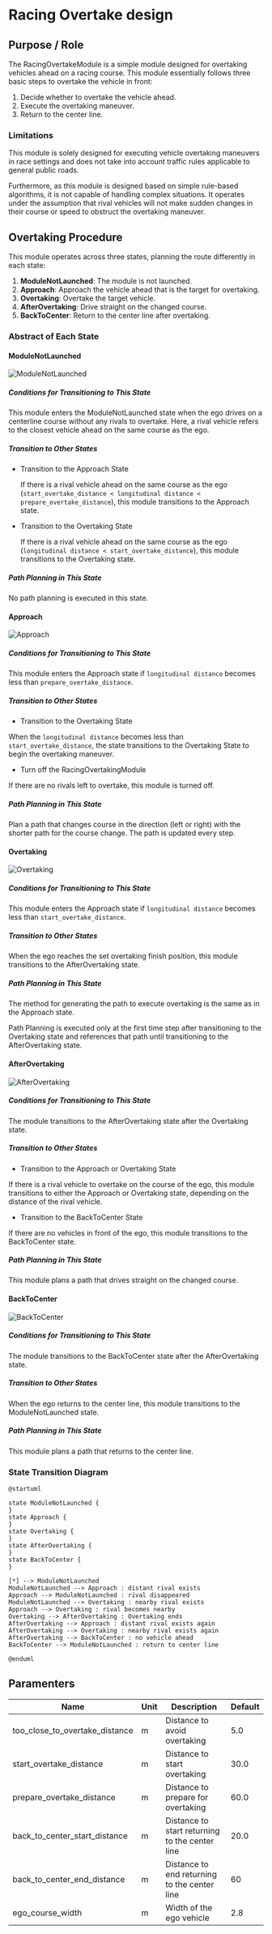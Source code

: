 # Racing Overtake design

## Purpose / Role

The RacingOvertakeModule is a simple module designed for overtaking vehicles ahead on a racing course. This module essentially follows three basic steps to overtake the vehicle in front:

1. Decide whether to overtake the vehicle ahead.
2. Execute the overtaking maneuver.
3. Return to the center line.

### Limitations

This module is solely designed for executing vehicle overtaking maneuvers in race settings and does not take into account traffic rules applicable to general public roads.

Furthermore, as this module is designed based on simple rule-based algorithms, it is not capable of handling complex situations. It operates under the assumption that rival vehicles will not make sudden changes in their course or speed to obstruct the overtaking maneuver.

## Overtaking Procedure

This module operates across three states, planning the route differently in each state:

1. **ModuleNotLaunched**: The module is not launched.
2. **Approach**: Approach the vehicle ahead that is the target for overtaking.
3. **Overtaking**: Overtake the target vehicle.
4. **AfterOvertaking**: Drive straight on the changed course.
5. **BackToCenter**: Return to the center line after overtaking.

### Abstract of Each State

#### ModuleNotLaunched

![ModuleNotLaunched](./images/module_not_lauched.drawio.svg)

##### Conditions for Transitioning to This State

This module enters the ModuleNotLaunched state when the ego drives on a centerline course without any rivals to overtake. Here, a rival vehicle refers to the closest vehicle ahead on the same course as the ego.

##### Transition to Other States

- Transition to the Approach State

  If there is a rival vehicle ahead on the same course as the ego (`start_overtake_distance < longitudinal distance < prepare_overtake_distance`), this module transitions to the Approach state.

- Transition to the Overtaking State

  If there is a rival vehicle ahead on the same course as the ego (`longitudinal distance < start_overtake_distance`), this module transitions to the Overtaking state.

##### Path Planning in This State

No path planning is executed in this state.

#### Approach

![Approach](./images/approach.drawio.svg)

##### Conditions for Transitioning to This State

This module enters the Approach state if `longitudinal distance` becomes less than `prepare_overtake_distance`.

##### Transition to Other States

- Transition to the Overtaking State

When the `longitudinal distance` becomes less than `start_overtake_distance`, the state transitions to the Overtaking State to begin the overtaking maneuver.

- Turn off the RacingOvertakingModule

If there are no rivals left to overtake, this module is turned off.

##### Path Planning in This State

Plan a path that changes course in the direction (left or right) with the shorter path for the course change.
The path is updated every step.

#### Overtaking

![Overtaking](./images/overtaking.drawio.svg)

##### Conditions for Transitioning to This State

This module enters the Approach state if `longitudinal distance` becomes less than `start_overtake_distance`.

##### Transition to Other States

When the ego reaches the set overtaking finish position, this module transitions to the AfterOvertaking state.

##### Path Planning in This State

The method for generating the path to execute overtaking is the same as in the Approach state.

Path Planning is executed only at the first time step after transitioning to the Overtaking state and references that path until transitioning to the AfterOvertaking state.

#### AfterOvertaking

![AfterOvertaking](./images/after_overtaking.drawio.svg)

##### Conditions for Transitioning to This State

The module transitions to the AfterOvertaking state after the Overtaking state.

##### Transition to Other States

- Transition to the Approach or Overtaking State

If there is a rival vehicle to overtake on the course of the ego, this module transitions to either the Approach or Overtaking state, depending on the distance of the rival vehicle.

- Transition to the BackToCenter State

If there are no vehicles in front of the ego, this module transitions to the BackToCenter state.

##### Path Planning in This State

This module plans a path that drives straight on the changed course.

#### BackToCenter

![BackToCenter](./images/back_to_center.drawio.svg)

##### Conditions for Transitioning to This State

The module transitions to the BackToCenter state after the AfterOvertaking state.

##### Transition to Other States

When the ego returns to the center line, this module transitions to the ModuleNotLaunched state.

##### Path Planning in This State

This module plans a path that returns to the center line.

### State Transition Diagram

```plantuml
@startuml

state ModuleNotLaunched {
}
state Approach {
}
state Overtaking {
}
state AfterOvertaking {
}
state BackToCenter {
}

[*] --> ModuleNotLaunched
ModuleNotLaunched --> Approach : distant rival exists
Approach --> ModuleNotLaunched : rival disappeared
ModuleNotLaunched --> Overtaking : nearby rival exists
Approach --> Overtaking : rival becomes nearby
Overtaking --> AfterOvertaking : Overtaking ends
AfterOvertaking --> Approach : distant rival exists again
AfterOvertaking --> Overtaking : nearby rival exists again
AfterOvertaking --> BackToCenter : no vehicle ahead
BackToCenter --> ModuleNotLaunched : return to center line

@enduml
```

## Paramenters

| Name                           | Unit | Description                                    | Default |
| ------------------------------ | ---- | ---------------------------------------------- | ------- |
| too_close_to_overtake_distance | m    | Distance to avoid overtaking                   | 5.0     |
| start_overtake_distance        | m    | Distance to start overtaking                   | 30.0    |
| prepare_overtake_distance      | m    | Distance to prepare for overtaking             | 60.0    |
| back_to_center_start_distance  | m    | Distance to start returning to the center line | 20.0    |
| back_to_center_end_distance    | m    | Distance to end returning to the center line   | 60      |
| ego_course_width               | m    | Width of the ego vehicle                       | 2.8     |

